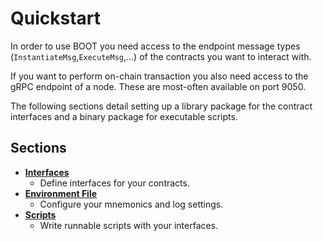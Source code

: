 # Quickstart

In order to use BOOT you need access to the endpoint message types (`InstantiateMsg`,`ExecuteMsg`,...) of the contracts you want to interact with.

If you want to perform on-chain transaction you also need access to the gRPC endpoint of a node. These are most-often available on port 9050.

The following sections detail setting up a library package for the contract interfaces and a binary package for executable scripts.

## Sections
- **[Interfaces](./interfaces.md)**
    * Define interfaces for your contracts.
- **[Environment File](./env-variable.md)**
    * Configure your mnemonics and log settings.
- **[Scripts](./scripts.md)**
    * Write runnable scripts with your interfaces.
